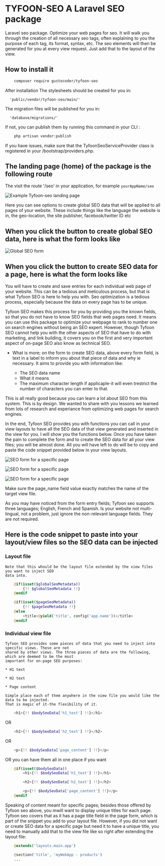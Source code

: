# TYFOON-SEO A Laravel SEO package

Laravel seo package. Optimize your web pages for seo. It will walk you through the creation of all necessary seo tags, often explaining to you the purpose of each tag, its format, syntax, etc. The seo elements will then be generated for you at every view request. Just add that to the layout of the view.

## How to install it

```bash 
    composer require gustocoder/tyfoon-seo
```

After installation
 The stylesheets should be created for you in:
 
      'public/vendor/tyfoon-seo/main/'

 The migration files will be published for you in:

      'database/migrations/'

 If not, you can publish them by running this command in your CLI  :

```bash 
    php artisan vendor:publish
```
 
 If you have issues, make sure that the TyfoonSeoServiceProvider class is registered in your
 /bootstrap/providers.php. 

 ## The landing page (home) of the package is the following route 
 The visit the route '/seo' in your application, for example `yourAppName/seo`

 ![Example Tyfoon-seo landing page](https://github.com/gustavNdamukong/tyfoon-seo/blob/master/public/main/images/seo-home.png?raw=true)

 Here you can see options to create global SEO data that will be applied to all pages of your website. These include things 
 like the language the website is in, the geo-location, the site publisher, facebook/twitter ID etc

 
## When you click the button to create global SEO data, here is what the form looks like

![Global SEO form](https://github.com/gustavNdamukong/tyfoon-seo/blob/master/public/main/images/seo-global.png?raw=true)


## When you click the button to create SEO data for a page, here is what the form looks like

You will have to create and save entries for each individual web page of your website. This can be a tedious and meticulous 
process, but that is what Tyfoon SEO is here to help you with. Seo optimization is a tedious process, especially because the data 
on every page has to be unique. 

Tyfoon SEO makes this process for you by providing you the known fields, so that you do not have to know SEO fields that web pages
need. It means you can use this package to optimize your webpage to rank to number one on search engines without being an SEO expert.
However, though Tyfoon SEO cannot help you with the other aspects of SEO that have to do with marketing, and link building, it covers 
you on the first and very important aspect of on-page SEO also know as technical SEO.

* What is more; on the form to create SEO data, above every form field, is text in a label to inform you about that piece of data and 
  why ie necessary. It aims to provide you with information like:

  * The SEO data name
  * What it means 
  * The maximum character length if applicaple-it will even trestrict the number of characters you can enter to that.

This is all really good because you can learn a lot about SEO from this system. This is by design. We wanted to share with you 
lessons we learned from lots of research and experiance from optimizing web pages for search engines.

In the end, Tyfoon SEO provides you with functions you can call in your view layouts to have all the SEO data of that view 
generated and inserted in the view for you. I will show you the functions below. Once you have taken the pain to complete the form 
and to create the SEO data for all your view files; you will be almost done. All you will have left to do will be to copy and paste the 
code snippet provided below in your view layouts. 




![SEO form for a specific page](https://github.com/gustavNdamukong/tyfoon-seo/blob/master/public/main/images/seo-page-1.png?raw=true)

![SEO form for a specific page](https://github.com/gustavNdamukong/tyfoon-seo/blob/master/public/main/images/seo-page-2.png?raw=true)

![SEO form for a specific page](https://github.com/gustavNdamukong/tyfoon-seo/blob/master/public/main/images/seo-page-3.png?raw=true)

Make sure the page_name field value exactly matches the name of the target view file.

As you may have noticed from the form entry fields; Tyfoon seo supports three languages; English, French and Spanish. Is your 
website not multi-lingual, not a problem, just ignore the non-relevant language fields. They are not required.


## Here is the code snippet to paste into your layout/view files so the SEO data can be injected

### Layout file 

    Note that this whould be the layout file extended by the view files you want to inject SEO 
    data into.

```php 
    @if(isset($globalSeoMetadata))
		{!! $globalSeoMetadata !!}
	@endif 

    @if(isset($pageSeoMetadata))
        {!! $pageSeoMetadata !!}
    @else
        <title>@yield('title', config('app.name'))</title>
    @endif
```

### Individual view file 

    Tyfoon SEO provides some pieces of data that you need to inject into specific views. These are not 
    shared by other views. The three pieces of data are the following, which are deemed to be the most 
    important for on-page SEO purposes: 

    * H1 text

    * H2 text

    * Page content

    Simple place each of them anywhere in the view file you would like the data to be injected. 
    That is magic of it-the flexibility of it.

```php 
    <h1>{!! $bodySeoData['h1_text'] !!}</h1>
``` 

OR

```php 
    <h2>{!! $bodySeoData['h2_text'] !!}</h2>
``` 

OR  

```php 
    <p>{!! $bodySeoData['page_content'] !!}</p>
``` 

OR you can have them all in one place if you want

```php 
    @if(isset($bodySeoData))
        <h1>{!! $bodySeoData['h1_text'] !!}</h1>

        <h2>{!! $bodySeoData['h2_text'] !!}</h2>

        <p>{!! $bodySeoData['page_content'] !!}</p>
    @endif 
``` 
                            

Speaking of content meant for specific pages; besides those offered by Tyfoon seo above, you mwill want to display unique titles for each page. Tyfoon seo covers that as it has a page title field in the page form, which is part of the snippet you add to your layout file. However, if you did not want or create SEO data for a specific page but need it to have a unique title, you need to manually add that to the view file like so right after extending the layout file:                   

```php 
    @extends('layouts.main.app')

    @section('title', 'myWebApp - products')
    ...
``` 